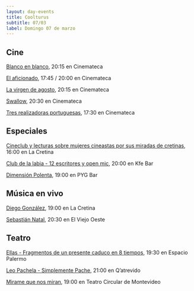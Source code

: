 ```yaml
---
layout: day-events
title: Coolturus
subtitle: 07/03
label: Domingo 07 de marzo
---
```


## Cine

[Blanco en blanco](https://cinemateca.org.uy/peliculas/965), 20:15 en Cinemateca

[El aficionado](https://cinemateca.org.uy/peliculas/1121), 17:45 / 20:00 en Cinemateca

[La virgen de agosto](https://cinemateca.org.uy/peliculas/929), 20:15 en Cinemateca

[Swallow](https://cinemateca.org.uy/peliculas/991), 20:30 en Cinemateca

[Tres realizadoras portuguesas](https://cinemateca.org.uy/peliculas/1118), 17:30 en Cinemateca

## Especiales

[Cineclub y lecturas sobre mujeres cineastas por sus miradas de cretinas](https://instagram.com/lacretinacasa?igshid=nrtucgnc6eso), 16:00 en La Cretina

[Club de la labia - 12 escritores y open mic](https://instagram.com/barkfe?igshid=1a3pkp77hmt70), 20:00 en Kfe Bar

[Dimensión Polenta](https://instagram.com/pygbar?igshid=v0vxh7zot18p), 19:00 en PYG Bar

## Música en vivo

[Diego González](https://instagram.com/lacretinacasa?igshid=nrtucgnc6eso), 19:00 en La Cretina

[Sebastián Natal](https://instagram.com/viejooeste.prado?igshid=11rsgnlou42g5), 20:30 en El Viejo Oeste

## Teatro

[Ellas - Fragmentos de un presente caduco en 8 tiempos](https://instagram.com/salaespaciopalermo?igshid=1bmb3d8brkyad), 19:30 en Espacio Palermo

[Leo Pachela - Simplemente Pache](https://instagram.com/qatrevido?igshid=8bj6dzn4g7aj), 21:00 en Q’atrevido

[Mirame que nos miran](http://www.teatrocircular.org.uy/mirame-que-nos-miran-estreno-octubre-2020/), 19:00 en Teatro Circular de Montevideo
